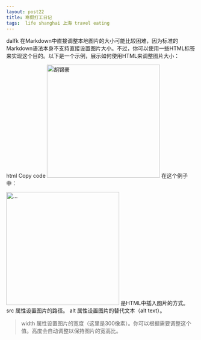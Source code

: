 ```yaml
---
layout: post22
title: 寒假打工日记
tags:  life shanghai 上海 travel eating
---
```




dalfk
在Markdown中直接调整本地图片的大小可能比较困难，因为标准的Markdown语法本身不支持直接设置图片大小。不过，你可以使用一些HTML标签来实现这个目的。以下是一个示例，展示如何使用HTML来调整图片大小：

html
Copy code
<img src="assets/img/IMG_7341.jpg" alt="胡锦豪" width="300"/>
在这个例子中：

<img src="..." alt="..." width="300"/> 是HTML中插入图片的方式。
src 属性设置图片的路径。
alt 属性设置图片的替代文本（alt text）。
> width 属性设置图片的宽度（这里是300像素）。你可以根据需要调整这个值。高度会自动调整以保持图片的宽高比。
